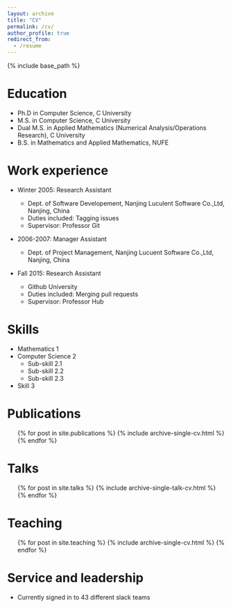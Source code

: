 ```yaml
---
layout: archive
title: "CV"
permalink: /cv/
author_profile: true
redirect_from:
  - /resume
---
```


{% include base_path %}

Education
======
* Ph.D in Computer Science, C University
* M.S. in Computer Science, C University 
* Dual M.S. in Applied Mathematics (Numerical Analysis/Operations Research), C University 
* B.S. in Mathematics and Applied Mathematics, NUFE

Work experience
======
* Winter 2005: Research Assistant
  * Dept. of Software Developement, Nanjing Luculent Software Co.,Ltd, Nanjing, China
  * Duties included: Tagging issues
  * Supervisor: Professor Git
  
* 2006-2007: Manager Assistant
  * Dept. of Project Management, Nanjing Lucuent Software Co.,Ltd, Nanjing, China

* Fall 2015: Research Assistant
  * Github University
  * Duties included: Merging pull requests
  * Supervisor: Professor Hub
  
Skills
======
* Mathematics 1
* Computer Science 2
  * Sub-skill 2.1
  * Sub-skill 2.2
  * Sub-skill 2.3
* Skill 3

Publications
======
  <ul>{% for post in site.publications %}
    {% include archive-single-cv.html %}
  {% endfor %}</ul>
  
Talks
======
  <ul>{% for post in site.talks %}
    {% include archive-single-talk-cv.html %}
  {% endfor %}</ul>
  
Teaching
======
  <ul>{% for post in site.teaching %}
    {% include archive-single-cv.html %}
  {% endfor %}</ul>
  
Service and leadership
======
* Currently signed in to 43 different slack teams
